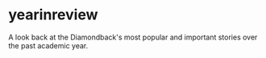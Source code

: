 # yearinreview
A look back at the Diamondback's most popular and important stories over the past academic year.
